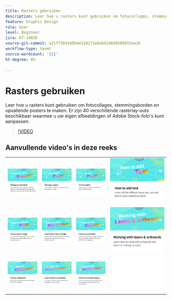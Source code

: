 ```yaml
---
title: Rasters gebruiken
description: Leer hoe u rasters kunt gebruiken om fotocollages, stemmingsborden en opvallende posters te maken
feature: Graphic Design
role: User
level: Beginner
jira: KT-14826
source-git-commit: a21ff3b9340b44320272e6e66248d9589655ae2b
workflow-type: tm+mt
source-wordcount: '111'
ht-degree: 0%

---
```


# Rasters gebruiken

Leer hoe u rasters kunt gebruiken om fotocollages, stemmingsborden en opvallende posters te maken. Er zijn 40 verschillende rasterlay-outs beschikbaar waarmee u uw eigen afbeeldingen of Adobe Stock-foto&#39;s kunt aanpassen.

>[!VIDEO](https://video.tv.adobe.com/v/3426934?quality=12&learn=on&hidetitle=true)

## Aanvullende video&#39;s in deze reeks

<table style="table-layout:fixed">
<tr>
 <td>
      <a href="brand.md">
         <img alt="Een merkkit maken" src="assets/brand.png" />
      </a>
  </td>
   <td>
      <a href="new-project.md">
         <img alt="Een project starten" src="assets/starting-a-project.png" />
      </a>
  </td>
   <td>
      <a href="workspace.md">
         <img alt="UX van een project" src="assets/workspace.png" />
      </a>
  </td>
  <td>
      <a href="text-effects.md">
         <img alt="Tekst toevoegen" src="assets/text-effects.png" />
      </a>
  </td>
</tr>
<tr>
   <td>
      <a href="image-effects.md">
         <img alt="Een afbeelding toevoegen" src="assets/image-effects.png" />
      </a>
  </td>
   <td>
      <a href="add-gen-ai-image.md">
         <img alt="Een AI-afbeelding toevoegen" src="assets/gen-ai-image.png" />
      </a>
  </td>
  <td>
         <a href="add-design-assets.md">
            <img alt="Elementen gebruiken" src="assets/design-assets.png" />
         </a>
   </td>
   <td>
         <a href="layers.md">
            <img alt="Werken met lagen en tekengebieden" src="assets/layers.png" />
         </a>
   </td>
</tr>
<tr>
    <td>
        <a href="collaborate.md">
            <img alt="Samenwerken" src="assets/collaborate.png" />
        </a>
    </td>
   <td>
        <a href="share.md">
            <img alt="Delen en downloaden" src="assets/share.png" />
        </a>
   </td>
   <td>
        <a href="version-history.md">
            <img alt="Versiehistorie gebruiken" src="assets/version-history.png" />
        </a>
   </td>
   <td>
      <img alt="Spacer" src="../assets/Whitespacer.png" />
      <div>
      <br>
   </td>
</tr>
</table>
